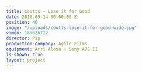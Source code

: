 ```yaml
---
title: Coutts — Lose it for Good
date: 2016-09-14 00:00:00 Z
position: 40
image: "/uploads/coutts-lose-it-for-good-wide.jpg"
vimeo: 185626712
director: Pip
production-company: Agile Films
equipment: Arri Alexa + Sony A7S II
is-shown: true
layout: project
---
```



